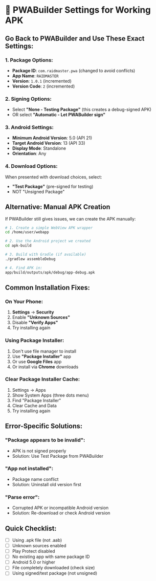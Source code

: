 # 🔧 PWABuilder Settings for Working APK

## Go Back to PWABuilder and Use These Exact Settings:

### 1. Package Options:
- **Package ID**: `com.raidmaster.pwa` (changed to avoid conflicts)
- **App Name**: `RAIDMASTER`
- **Version**: `1.0.1` (incremented)
- **Version Code**: `2` (incremented)

### 2. Signing Options:
- Select **"None - Testing Package"** (this creates a debug-signed APK)
- OR select **"Automatic - Let PWABuilder sign"**

### 3. Android Settings:
- **Minimum Android Version**: 5.0 (API 21)
- **Target Android Version**: 13 (API 33)
- **Display Mode**: Standalone
- **Orientation**: Any

### 4. Download Options:
When presented with download choices, select:
- **"Test Package"** (pre-signed for testing)
- NOT "Unsigned Package"

## Alternative: Manual APK Creation

If PWABuilder still gives issues, we can create the APK manually:

```bash
# 1. Create a simple WebView APK wrapper
cd /home/user/webapp

# 2. Use the Android project we created
cd apk-build

# 3. Build with Gradle (if available)
./gradlew assembleDebug

# 4. Find APK in:
app/build/outputs/apk/debug/app-debug.apk
```

## Common Installation Fixes:

### On Your Phone:
1. **Settings** → **Security**
2. Enable **"Unknown Sources"**
3. Disable **"Verify Apps"**
4. Try installing again

### Using Package Installer:
1. Don't use file manager to install
2. Use **"Package Installer"** app
3. Or use **Google Files** app
4. Or install via **Chrome** downloads

### Clear Package Installer Cache:
1. Settings → Apps
2. Show System Apps (three dots menu)
3. Find "Package Installer"
4. Clear Cache and Data
5. Try installing again

## Error-Specific Solutions:

### "Package appears to be invalid":
- APK is not signed properly
- Solution: Use Test Package from PWABuilder

### "App not installed":
- Package name conflict
- Solution: Uninstall old version first

### "Parse error":
- Corrupted APK or incompatible Android version
- Solution: Re-download or check Android version

## Quick Checklist:
- [ ] Using .apk file (not .aab)
- [ ] Unknown sources enabled
- [ ] Play Protect disabled
- [ ] No existing app with same package ID
- [ ] Android 5.0 or higher
- [ ] File completely downloaded (check size)
- [ ] Using signed/test package (not unsigned)